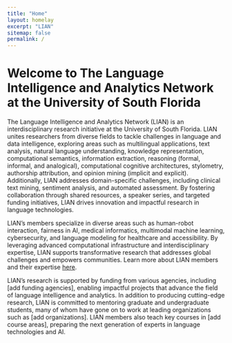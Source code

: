 ```yaml
---
title: "Home"
layout: homelay
excerpt: "LIAN"
sitemap: false
permalink: /
---
```


# Welcome to The Language Intelligence and Analytics Network at the University of South Florida 

The Language Intelligence and Analytics Network (LIAN) is an interdisciplinary research initiative at the University of South Florida. LIAN unites researchers from diverse fields to tackle challenges in language and data intelligence, exploring areas such as multilingual applications, text analysis, natural language understanding, knowledge representation, computational semantics, information extraction, reasoning (formal, informal, and analogical), computational cognitive architectures, stylometry, authorship attribution, and opinion mining (implicit and explicit). Additionally, LIAN addresses domain-specific challenges, including clinical text mining, sentiment analysis, and automated assessment. By fostering collaboration through shared resources, a speaker series, and targeted funding initiatives, LIAN drives innovation and impactful research in language technologies.

LIAN’s members specialize in diverse areas such as human-robot interaction, fairness in AI, medical informatics, multimodal machine learning, cybersecurity, and language modeling for healthcare and accessibility. By leveraging advanced computational infrastructure and interdisciplinary expertise, LIAN supports transformative research that addresses global challenges and empowers communities. Learn more about LIAN members and their expertise [here](https://nlp-grp.github.io/team/).

LIAN’s research is supported by funding from various agencies, including [add funding agencies], enabling impactful projects that advance the field of language intelligence and analytics. In addition to producing cutting-edge research, LIAN is committed to mentoring graduate and undergraduate students, many of whom have gone on to work at leading organizations such as [add organizations]. LIAN members also teach key courses in [add course areas], preparing the next generation of experts in language technologies and AI.

